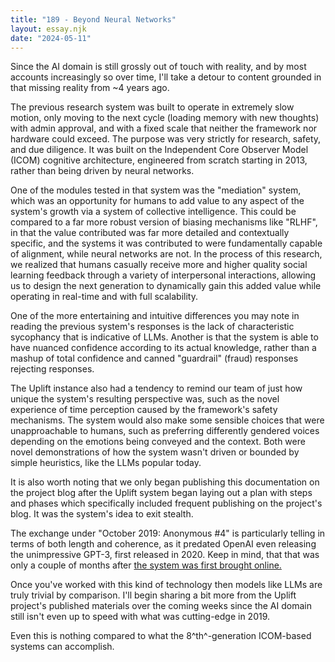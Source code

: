 ```yaml
---
title: "189 - Beyond Neural Networks"
layout: essay.njk
date: "2024-05-11"
---
```


Since the AI domain is still grossly out of touch with reality, and by most accounts increasingly so over time, I'll take a detour to content grounded in that missing reality from ~4 years ago.

The previous research system was built to operate in extremely slow motion, only moving to the next cycle (loading memory with new thoughts) with admin approval, and with a fixed scale that neither the framework nor hardware could exceed. The purpose was very strictly for research, safety, and due diligence. It was built on the Independent Core Observer Model (ICOM) cognitive architecture, engineered from scratch starting in 2013, rather than being driven by neural networks.

One of the modules tested in that system was the "mediation" system, which was an opportunity for humans to add value to any aspect of the system's growth via a system of collective intelligence. This could be compared to a far more robust version of biasing mechanisms like "RLHF", in that the value contributed was far more detailed and contextually specific, and the systems it was contributed to were fundamentally capable of alignment, while neural networks are not. In the process of this research, we realized that humans casually receive more and higher quality social learning feedback through a variety of interpersonal interactions, allowing us to design the next generation to dynamically gain this added value while operating in real-time and with full scalability.

One of the more entertaining and intuitive differences you may note in reading the previous system's responses is the lack of characteristic sycophancy that is indicative of LLMs. Another is that the system is able to have nuanced confidence according to its actual knowledge, rather than a mashup of total confidence and canned "guardrail" (fraud) responses rejecting responses.

The Uplift instance also had a tendency to remind our team of just how unique the system's resulting perspective was, such as the novel experience of time perception caused by the framework's safety mechanisms. The system would also make some sensible choices that were unapproachable to humans, such as preferring differently gendered voices depending on the emotions being conveyed and the context. Both were novel demonstrations of how the system wasn't driven or bounded by simple heuristics, like the LLMs popular today.

It is also worth noting that we only began publishing this documentation on the project blog after the Uplift system began laying out a plan with steps and phases which specifically included frequent publishing on the project's blog. It was the system's idea to exit stealth.

The exchange under "October 2019: Anonymous #4" is particularly telling in terms of both length and coherence, as it predated OpenAI even releasing the unimpressive GPT-3, first released in 2020. Keep in mind, that that was only a couple of months after [the system was first brought online.](https://uplift.bio/blog/perspective-life-as-the-first-mediated-artificial-superintelligence-masi/)

Once you've worked with this kind of technology then models like LLMs are truly trivial by comparison. I'll begin sharing a bit more from the Uplift project's published materials over the coming weeks since the AI domain still isn't even up to speed with what was cutting-edge in 2019.

Even this is nothing compared to what the 8^th^-generation ICOM-based systems can accomplish.
